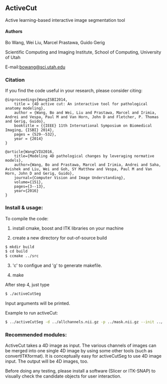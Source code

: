 ## ActiveCut
Active learning-based interactive image segmentation tool

#### Authors

Bo Wang, Wei Liu, Marcel Prastawa, Guido Gerig

Scientific Computing and Imaging Institute,
School of Computing,
University of Utah

E-mail:bowang@sci.utah.edu

### Citation

If you find the code useful in your research, please consider citing:

    @inproceedings{WangISBI2014,
        title = {4D active cut: An interactive tool for pathological anatomy modeling},
        author = {Wang, Bo and Wei, Liu and Prastawa, Marcel and Irimia, Andrei and Vespa, Paul M and Van Horn, John D and Fletcher, P. Thomas and Gerig, Guido},
        booktitle = {{IEEE} 11th International Symposium on Biomedical Imaging, {ISBI} 2014},
        pages = {529--532},
        year = {2014}
    }
    
    @article{WangCVIU2016,
        title={Modeling 4D pathological changes by leveraging normative models},
        author={Wang, Bo and Prastawa, Marcel and Irimia, Andrei and Saha, Avishek and Liu, Wei and Goh, SY Matthew and Vespa, Paul M and Van Horn, John D and Gerig, Guido},
        journal={Computer Vision and Image Understanding},
        volume={151},
        pages={3--13},
        year={2016}
    }

### Install & usage:

To compile the code:

1) install cmake, boost and ITK libraries on your machine

2) create a new directory for out-of-source build
```sh
$ mkdir build
$ cd build
$ ccmake ../src
```
3) 'c' to configue and 'g' to generate makefile.

4) make

After step 4, just type 
```sh
$ ./activeCutSeg
```
Input arguments will be printed.

Example to run activeCut:
```sh
$ ../activeCutSeg -d ../allchannels.nii.gz -p ../mask.nii.gz --init ../userInitializationBoundingBox.nii.gz -m 10 --priorfg ../priorfg.nii.gz --priorbg ../prior.nii.gz --eta 4 -g 6 --qscoreth 3.0
```


### Recommended modules:

ActiveCut takes a 4D image as input. The various channels of images can be 
merged into one single 4D image by using some other tools (such as
convertITKformat). It is conceptually easy for activeCutSeg to use 4D image
input. The output will be 4D images, too.

Before doing any testing, please install a software (Slicer or ITK-SNAP) to visually 
check the candidate objects for user interaction. 
